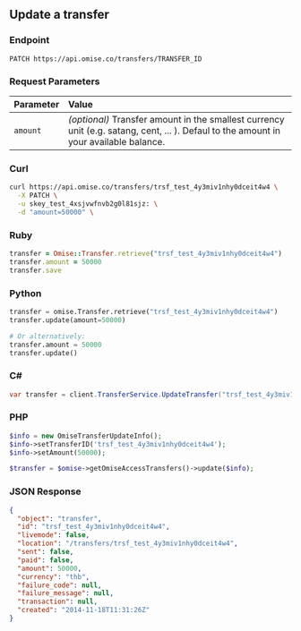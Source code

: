 ## Update a transfer

### Endpoint

```
PATCH https://api.omise.co/transfers/TRANSFER_ID
```

### Request Parameters

| Parameter                | Value                                             |
|:-------------------------|:--------------------------------------------------|
| `amount`                 | *(optional)* Transfer amount in the smallest currency unit (e.g. satang, cent, ... ). Defaul to the amount in your available balance. |

### Curl

```sh
curl https://api.omise.co/transfers/trsf_test_4y3miv1nhy0dceit4w4 \
  -X PATCH \
  -u skey_test_4xsjvwfnvb2g0l81sjz: \
  -d "amount=50000" \
```

### Ruby

```ruby
transfer = Omise::Transfer.retrieve("trsf_test_4y3miv1nhy0dceit4w4")
transfer.amount = 50000
transfer.save
```

### Python

```python
transfer = omise.Transfer.retrieve("trsf_test_4y3miv1nhy0dceit4w4")
transfer.update(amount=50000)

# Or alternatively:
transfer.amount = 50000
transfer.update()
```

### C&#35;

```c#
var transfer = client.TransferService.UpdateTransfer("trsf_test_4y3miv1nhy0dceit4w4", 50000);
```

### PHP

```php
$info = new OmiseTransferUpdateInfo();
$info->setTransferID('trsf_test_4y3miv1nhy0dceit4w4');
$info->setAmount(50000);

$transfer = $omise->getOmiseAccessTransfers()->update($info);
```

### JSON Response

```json
{
  "object": "transfer",
  "id": "trsf_test_4y3miv1nhy0dceit4w4",
  "livemode": false,
  "location": "/transfers/trsf_test_4y3miv1nhy0dceit4w4",
  "sent": false,
  "paid": false,
  "amount": 50000,
  "currency": "thb",
  "failure_code": null,
  "failure_message": null,
  "transaction": null,
  "created": "2014-11-18T11:31:26Z"
}
```
